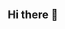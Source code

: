 ## Hi there 👋

<!--
**DevMulinus/DevMulinus** is a ✨ _special_ ✨ repository because its `README.md` (this file) appears on your GitHub profile.

Here are some ideas to get you started:

- 🔭 I’m currently working on Montcalm(https://montcalm.com.br/)
- 🌱 Learning Data Analysis with **MySQL and MS SQL Server**
- 📚 **Analysis & Systems Development** student
